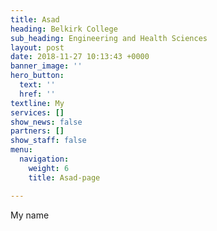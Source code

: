 ```yaml
---
title: Asad
heading: Belkirk College
sub_heading: Engineering and Health Sciences
layout: post
date: 2018-11-27 10:13:43 +0000
banner_image: ''
hero_button:
  text: ''
  href: ''
textline: My
services: []
show_news: false
partners: []
show_staff: false
menu:
  navigation:
    weight: 6
    title: Asad-page

---
```

My name